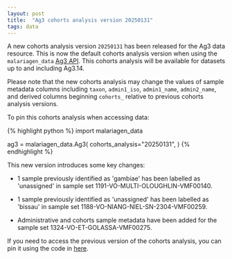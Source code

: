 ```yaml
---
layout: post
title:  "Ag3 cohorts analysis version 20250131"
tags: data
---
```


A new cohorts analysis version `20250131` has been released for the
Ag3 data resource. This is now the default cohorts analysis version
when using the `malariagen_data` [Ag3
API](https://malariagen.github.io/malariagen-data-python/latest/Ag3.html). This
cohorts analysis will be available for datasets up to and including Ag3.14.

Please note that the new cohorts analysis may change the values of
sample metadata columns including `taxon`, `admin1_iso`,
`admin1_name`, `admin2_name`, and derived columns beginning `cohorts_`
relative to previous cohorts analysis versions.

To pin this cohorts analysis when accessing data:

{% highlight python %}
import malariagen_data

ag3 = malariagen_data.Ag3(
    cohorts_analysis="20250131",
)
{% endhighlight %}

This new version introduces some key changes: 



- 1 sample previously identified as 'gambiae' has been labelled as 'unassigned' in sample set 1191-VO-MULTI-OLOUGHLIN-VMF00140.

- 1 sample previously identified as 'unassigned' has been labelled as 'bissau' in sample set 1188-VO-NIANG-NIEL-SN-2304-VMF00259.

- Administrative and cohorts sample metadata have been added for the sample set 1324-VO-ET-GOLASSA-VMF00275.

    
If you need to access the previous version of the cohorts analysis, you can pin it using the code in [here](https://malariagen.github.io/vobs-updates/2024/10/02/ag3-cohorts-v20240924.html).
